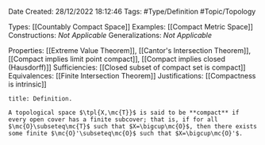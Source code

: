 <div class="topSpace"></div>

Date Created: 28/12/2022 18:12:46
Tags: #Type/Definition #Topic/Topology

Types: [[Countably Compact Space]]
Examples: [[Compact Metric Space]]
Constructions: _Not Applicable_
Generalizations: _Not Applicable_

Properties: [[Extreme Value Theorem]], [[Cantor's Intersection Theorem]], [[Compact implies limit point compact]], [[Compact implies closed (Hausdorff)]]
Sufficiencies: [[Closed subset of compact set is compact]]
Equivalences: [[Finite Intersection Theorem]]
Justifications: [[Compactness is intrinsic]]

``` ad-Definition
title: Definition.

A topological space $\tpl{X,\mc{T}}$ is said to be **compact** if every open cover has a finite subcover; that is, if for all $\mc{O}\subseteq\mc{T}$ such that $X=\bigcup\mc{O}$, then there exists some finite $\mc{O}'\subseteq\mc{O}$ such that $X=\bigcup\mc{O}'$.

```
